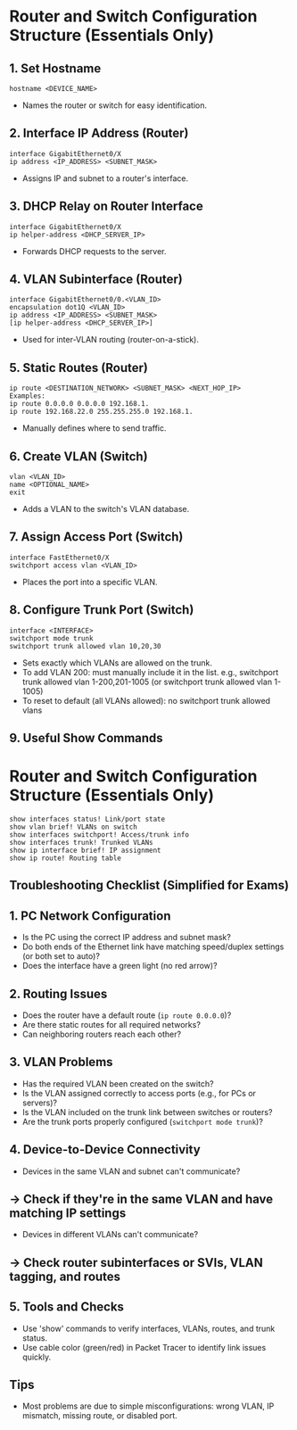 # Router and Switch Configuration Structure (Essentials Only)

## 1. Set Hostname

```
hostname <DEVICE_NAME>
```

- Names the router or switch for easy identification.

## 2. Interface IP Address (Router)

```
interface GigabitEthernet0/X
ip address <IP_ADDRESS> <SUBNET_MASK>
```

- Assigns IP and subnet to a router's interface.

## 3. DHCP Relay on Router Interface

```
interface GigabitEthernet0/X
ip helper-address <DHCP_SERVER_IP>
```

- Forwards DHCP requests to the server.

## 4. VLAN Subinterface (Router)

```
interface GigabitEthernet0/0.<VLAN_ID>
encapsulation dot1Q <VLAN_ID>
ip address <IP_ADDRESS> <SUBNET_MASK>
[ip helper-address <DHCP_SERVER_IP>]
```

- Used for inter-VLAN routing (router-on-a-stick).

## 5. Static Routes (Router)

```
ip route <DESTINATION_NETWORK> <SUBNET_MASK> <NEXT_HOP_IP>
Examples:
ip route 0.0.0.0 0.0.0.0 192.168.1.
ip route 192.168.22.0 255.255.255.0 192.168.1.
```

- Manually defines where to send traffic.

## 6. Create VLAN (Switch)

```
vlan <VLAN_ID>
name <OPTIONAL_NAME>
exit
```

- Adds a VLAN to the switch's VLAN database.

## 7. Assign Access Port (Switch)

```
interface FastEthernet0/X
switchport access vlan <VLAN_ID>
```

- Places the port into a specific VLAN.

## 8. Configure Trunk Port (Switch)

```
interface <INTERFACE>
switchport mode trunk
switchport trunk allowed vlan 10,20,30
```

- Sets exactly which VLANs are allowed on the trunk.
- To add VLAN 200: must manually include it in the list.
  e.g., switchport trunk allowed vlan 1-200,201-1005 (or switchport trunk allowed vlan 1-1005)
- To reset to default (all VLANs allowed):
  no switchport trunk allowed vlans

## 9. Useful Show Commands

# Router and Switch Configuration Structure (Essentials Only)

```
show interfaces status! Link/port state
show vlan brief! VLANs on switch
show interfaces switchport! Access/trunk info
show interfaces trunk! Trunked VLANs
show ip interface brief! IP assignment
show ip route! Routing table
```

## Troubleshooting Checklist (Simplified for Exams)

## 1. PC Network Configuration

- Is the PC using the correct IP address and subnet mask?
- Do both ends of the Ethernet link have matching speed/duplex settings (or both set to auto)?
- Does the interface have a green light (no red arrow)?

## 2. Routing Issues

- Does the router have a default route (`ip route 0.0.0.0`)?
- Are there static routes for all required networks?
- Can neighboring routers reach each other?

## 3. VLAN Problems

- Has the required VLAN been created on the switch?
- Is the VLAN assigned correctly to access ports (e.g., for PCs or servers)?
- Is the VLAN included on the trunk link between switches or routers?
- Are the trunk ports properly configured (`switchport mode trunk`)?

## 4. Device-to-Device Connectivity

- Devices in the same VLAN and subnet can't communicate?

## -> Check if they're in the same VLAN and have matching IP settings

- Devices in different VLANs can't communicate?

## -> Check router subinterfaces or SVIs, VLAN tagging, and routes

## 5. Tools and Checks

- Use 'show' commands to verify interfaces, VLANs, routes, and trunk status.
- Use cable color (green/red) in Packet Tracer to identify link issues quickly.

## Tips

- Most problems are due to simple misconfigurations: wrong VLAN, IP mismatch, missing route, or disabled port.
